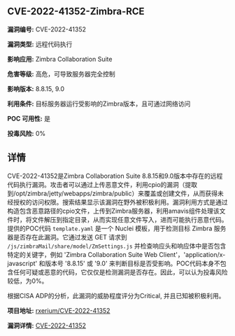 ## CVE-2022-41352-Zimbra-RCE

**漏洞编号:** CVE-2022-41352

**漏洞类型:** 远程代码执行

**影响应用:** Zimbra Collaboration Suite

**危害等级:** 高危，可导致服务器完全控制

**影响版本:** 8.8.15, 9.0

**利用条件:** 目标服务器运行受影响的Zimbra版本，且可通过网络访问

**POC 可用性:** 是

**投毒风险:** 0%

## 详情

CVE-2022-41352是Zimbra Collaboration Suite 8.8.15和9.0版本中存在的远程代码执行漏洞。攻击者可以通过上传恶意文件，利用cpio的漏洞（提取到/opt/zimbra/jetty/webapps/zimbra/public）来覆盖或创建文件，从而获得未经授权的访问权限。搜索结果显示该漏洞在野外被积极利用。漏洞利用方式是通过构造包含恶意路径的cpio文件，上传到Zimbra服务器，利用amavis组件处理该文件时，将文件解压到指定目录，从而实现任意文件写入，进而可能执行恶意代码。提供的POC代码 `template.yaml` 是一个 Nuclei 模板，用于检测目标 Zimbra 服务器是否存在此漏洞。它通过发送 GET 请求到 `/js/zimbraMail/share/model/ZmSettings.js` 并检查响应头和响应体中是否包含特定的关键字，例如 'Zimbra Collaboration Suite Web Client'，'application/x-javascript' 和版本号 '8.8.15' 或 '9.0' 来判断目标是否受影响。POC代码本身不包含任何可疑或恶意的代码，它仅仅是检测漏洞是否存在。因此，可以认为投毒风险较低，为0%。

根据CISA ADP的分析，此漏洞的威胁程度评分为Critical, 并且已知被积极利用。


**项目地址:** [rxerium/CVE-2022-41352](https://github.com/rxerium/CVE-2022-41352)

**漏洞详情:** [CVE-2022-41352](https://nvd.nist.gov/vuln/detail/CVE-2022-41352)